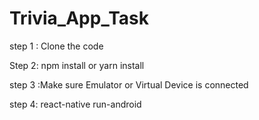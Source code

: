 # Trivia_App_Task

step 1 : Clone the code

Step 2: npm install or yarn install

step 3 :Make sure Emulator or Virtual Device is connected

step 4: react-native run-android

